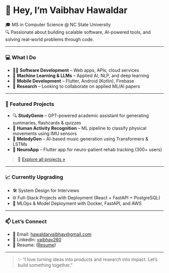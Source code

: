 # 👋 Hey, I’m Vaibhav Hawaldar

🎓 MS in Computer Science @ NC State University  
🔍 Passionate about building scalable software, AI-powered tools, and solving real-world problems through code.

---

### 💻 What I Do
- 👨‍💻 **Software Development** – Web apps, APIs, cloud services  
- 🤖 **Machine Learning & LLMs** – Applied AI, NLP, and deep learning  
- 📱 **Mobile Development** – Flutter, Android (Kotlin), Firebase  
- 🧠 **Research** – Looking to collaborate on applied ML/AI papers

---

### 🚀 Featured Projects
- 🔍 **StudyGenie** – GPT-powered academic assistant for generating summaries, flashcards & quizzes  
- 🧭 **Human Activity Recognition** – ML pipeline to classify physical movements using IMU sensors  
- 🎼 **MelodyGen** – AI-based music generation using Transformers & LSTMs  
- 🧠 **NeuroApp** – Flutter app for neuro-patient rehab tracking (300+ users)

> 🔗 [Explore all projects »](https://github.com/Vaibhav260?tab=repositories)

---

### 📈 Currently Upgrading
- 🛠️ System Design for Interviews  
- 🌐 Full-Stack Projects with Deployment (React + FastAPI + PostgreSQL)  
- 🧪 MLOps & Model Deployment with Docker, FastAPI, and AWS

---

### 📫 Let’s Connect
- 💌 Email: hawaldarvaibhav@gmail.com  
- 💼 LinkedIn: [vaibhav260](https://www.linkedin.com/in/vaibhav260)  
- 🧠 Resume: ([Resume](https://drive.google.com/file/d/1qTNIP8PIz5_XNTbQGDu_Uvw7BntbWxKj/view?usp=sharing))

---

> ✨ “I love turning ideas into products and research into impact. Let’s build something together.”  
